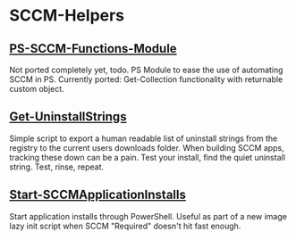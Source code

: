 # SCCM-Helpers



## [PS-SCCM-Functions-Module](https://github.com/userVII/SCCM-Helpers/blob/main/PS-SCCM-Functions-Module.psm1)
Not ported completely yet, todo. PS Module to ease the use of automating SCCM in PS. Currently ported: Get-Collection functionality with returnable custom object.

## [Get-UninstallStrings](https://github.com/userVII/SCCM-Helpers/blob/main/Get-UninstallStrings.ps1)
Simple script to export a human readable list of uninstall strings from the registry to the current users downloads folder. When building SCCM apps, tracking these down can be a pain. Test your install, find the quiet uninstall string. Test, rinse, repeat.

## [Start-SCCMApplicationInstalls](https://github.com/userVII/SCCM-Helpers/blob/main/Start-SCCMApplicationInstalls.ps1)
Start application installs through PowerShell. Useful as part of a new image lazy init script when SCCM "Required" doesn't hit fast enough.
